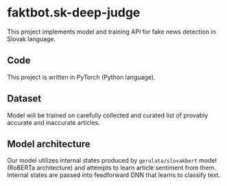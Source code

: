# faktbot.sk-deep-judge
This project implements model and training API for fake news
detection in Slovak language.

## Code
This project is written in PyTorch (Python language).

## Dataset
Model will be trained on carefully collected and curated list of provably accurate and inaccurate  articles.

## Model architecture
Our model utilizes internal states produced by `gerulata/slovakbert` model (RoBERTa architecture) and attempts to learn article sentiment from them. Internal
states are passed into feedforward DNN that learns to classify text.
